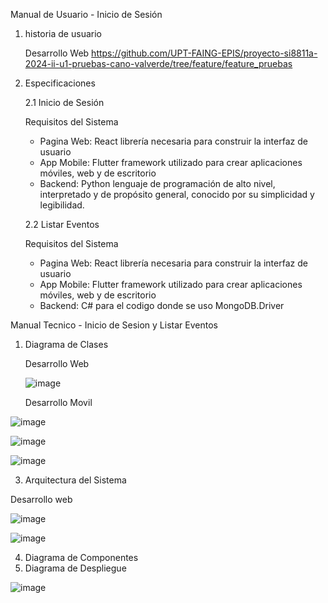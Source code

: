 Manual de Usuario - Inicio de Sesión
1. historia de usuario

   Desarrollo Web
   https://github.com/UPT-FAING-EPIS/proyecto-si8811a-2024-ii-u1-pruebas-cano-valverde/tree/feature/feature_pruebas   



   
3. Especificaciones

   
   2.1 Inicio de Sesión

      Requisitos del Sistema
   
     - Pagina Web: React librería necesaria para construir la interfaz de usuario
     - App Mobile: Flutter framework utilizado para crear aplicaciones móviles, web y de escritorio
     - Backend: Python lenguaje de programación de alto nivel, interpretado y de propósito general, conocido por su 
       simplicidad y legibilidad.
   
   2.2 Listar Eventos
  
     Requisitos del Sistema
  
   - Pagina Web: React librería necesaria para construir la interfaz de usuario
   - App Mobile: Flutter framework utilizado para crear aplicaciones móviles, web y de escritorio
   - Backend: C# para el codigo donde se uso MongoDB.Driver



Manual Tecnico - Inicio de Sesion y Listar Eventos
1. Diagrama de Clases

   Desarrollo Web
   
   ![image](https://github.com/user-attachments/assets/636ca495-de93-4c9b-9165-76fb65e89b26)


   Desarrollo Movil

![image](https://github.com/user-attachments/assets/26f121ed-b329-4b20-815c-1d740c011277)

![image](https://github.com/user-attachments/assets/25aeb826-1044-4ea7-bc71-0bca3cb2b8ef)

![image](https://github.com/user-attachments/assets/1facd0a4-8596-4c91-9153-cde365de58d3)


3. Arquitectura del Sistema

Desarrollo web

![image](https://github.com/user-attachments/assets/da713d72-7f61-430b-973e-4600453d52ba)


![image](https://github.com/user-attachments/assets/fcf08d28-ad30-44d4-873a-b3b4ec800ba1)

4. Diagrama de Componentes
5. Diagrama de Despliegue

![image](https://github.com/user-attachments/assets/c5c7cde7-e325-4921-91e2-2de372012335)

